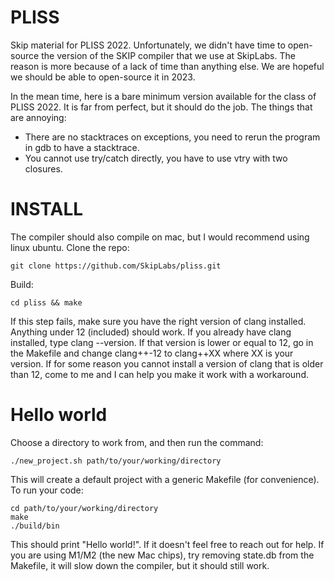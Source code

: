 # PLISS

Skip material for PLISS 2022. Unfortunately, we didn't have time to open-source the version
of the SKIP compiler  that we use at SkipLabs.
The reason is more because of a lack of time than anything else.
We are hopeful we should be able to open-source it in 2023.

In the mean time, here is a bare minimum version available for the class of PLISS 2022.
It is far from perfect, but it should do the job.
The things that are annoying:
- There are no stacktraces on exceptions, you need to rerun the program in gdb to have
a stacktrace.
- You cannot use try/catch directly, you have to use vtry with two closures.

# INSTALL

The compiler should also compile on mac, but I would recommend using linux ubuntu.
Clone the repo:
```
git clone https://github.com/SkipLabs/pliss.git
```

Build:
```
cd pliss && make
```

If this step fails, make sure you have the right version of clang installed. Anything under
12 (included) should work. If you already have clang installed, type clang --version. If that version
is lower or equal to 12, go in the Makefile and change clang++-12 to clang++XX where XX
is your version. If for some reason you cannot install a version of clang that is older than
12, come to me and I can help you make it work with a workaround.

# Hello world

Choose a directory to work from, and then run the command:
```
./new_project.sh path/to/your/working/directory
```

This will create a default project with a generic Makefile (for convenience).
To run your code:
```
cd path/to/your/working/directory
make
./build/bin
```

This should print "Hello world!". If it doesn't feel free to reach out for help.
If you are using M1/M2 (the new Mac chips), try removing state.db from the Makefile, it
will slow down the compiler, but it should still work.
